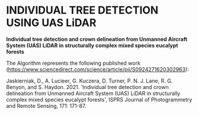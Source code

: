 # INDIVIDUAL TREE DETECTION USING UAS LiDAR
**Individual tree detection and crown delineation from Unmanned Aircraft System (UAS) LiDAR in structurally complex mixed species eucalypt forests**

The Algorithm represents the following published work (https://www.sciencedirect.com/science/article/pii/S0924271620302963):

Jaskierniak, D., A. Lucieer, G. Kuczera, D. Turner, P. N. J. Lane, R. G. Benyon, and S. Haydon. 2021. 'Individual tree detection and crown delineation from Unmanned Aircraft System (UAS) LiDAR in structurally complex mixed species eucalypt forests', ISPRS Journal of Photogrammetry and Remote Sensing, 171: 171-87.




